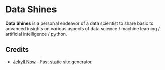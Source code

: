 # Data Shines 

**Data Shines** is a personal endeavor of a data scientist to share basic to advanced insights on various aspects of data science / machine learning / artificial intelligence / python.

## Credits

- [Jekyll Now](https://github.com/barryclark/jekyll-now) - Fast static site generator.
